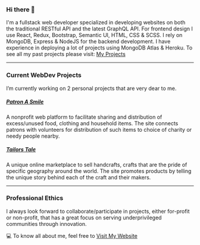 ### Hi there 👋

I'm a fullstack web developer specialized in developing websites on both the traditional RESTful API and the latest GraphQL API. For frontend design I use React, Redux, Bootstrap, Semantic UI, HTML, CSS & SCSS. I rely on MongoDB, Express & NodeJS for the backend development. I have experience in deploying a lot of projects using MongoDB Atlas & Heroku. To see all my past projects please visit: [My Projects](https://www.raihanshezan.com/projects)

---

### Current WebDev Projects
I’m currently working on 2 personal projects that are very dear to me.

##### [Patron A Smile](https://www.patronasmile.com) 
A nonprofit web platform to facilitate sharing and distribution of excess/unused food, clothing and household items. The site connects patrons with volunteers for distribution of such items to choice of charity or needy people nearby.

##### [Tailors Tale](https://www.tailorstale.com)
A unique online marketplace to sell handcrafts, crafts that are the pride of specific geography around the world. The site promotes products by telling the unique story behind each of the craft and their makers.

---

### Professional Ethics
I always look forward to collaborate/participate in projects, either for-profit or non-profit, that has a great focus on serving underprivileged communities through innovation.

💻 To know all about me, feel free to [Visit My Website](https://www.raihanshezan.com)
